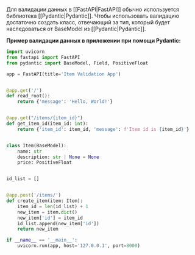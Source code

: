 Для валидации данных в [[FastAPI|FastAPI]] обычно используется библиотека [[Pydantic|Pydantic]]. Чтобы использовать валидацию достаточно создать класс, отвечающий за тип, который будет наследоваться от BaseModel из [[Pydantic|Pydantic]].

**Пример валидации данных в приложении при помощи Pydantic:**

```Python
import uvicorn
from fastapi import FastAPI
from pydantic import BaseModel, Field, PositiveFloat

app = FastAPI(title='Item Validation App')


@app.get('/')
def read_root():
    return {'message': 'Hello, World!'}


@app.get("/items/{item_id}")
def get_item_id(item_id: int):
    return {'item_id': item_id, 'message': f'Item id is {item_id}'}


class Item(BaseModel):
    name: str
    description: str | None = None
    price: PositiveFloat


id_list = []


@app.post('/items/')
def create_item(item: Item):
    item_id = len(id_list) + 1
    new_item = item.dict()
    new_item['id'] = item_id
    id_list.append(new_item['id'])
    return new_item

if __name__ == '__main__':
    uvicorn.run(app, host='127.0.0.1', port=8000)
```